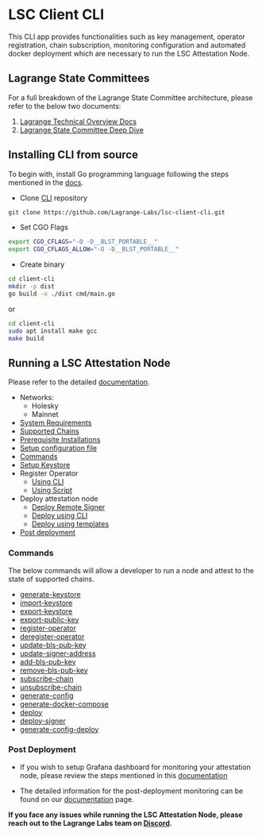 # LSC Client CLI

This CLI app provides functionalities such as key management, operator registration, chain subscription, monitoring configuration and automated docker deployment which are necessary to run the LSC Attestation Node.

## Lagrange State Committees

For a full breakdown of the Lagrange State Committee architecture, please refer to the below two documents:

1. [Lagrange Technical Overview Docs](https://docs.lagrange.dev/state-committees/overview)
2. [Lagrange State Committee Deep Dive](https://hackmd.io/@lagrange/lagrange-committee)

## Installing CLI from source

To begin with, install Go programming language following the steps mentioned in the [docs](https://docs.lagrange.dev/state-committees/run-node/prerequisite-installation).

- Clone [CLI](https://github.com/Lagrange-Labs/lsc-client-cli) repository

```bash
git clone https://github.com/Lagrange-Labs/lsc-client-cli.git
```

- Set CGO Flags

```bash
export CGO_CFLAGS="-O -D__BLST_PORTABLE__"
export CGO_CFLAGS_ALLOW="-O -D__BLST_PORTABLE__"
```

- Create binary

```bash
cd client-cli
mkdir -p dist
go build -o ./dist cmd/main.go
```

or

```bash
cd client-cli
sudo apt install make gcc
make build
```

## Running a LSC Attestation Node

Please refer to the detailed [documentation](https://docs.lagrange.dev/state-committees/overview).

- Networks:
  - Holesky
  - Mainnet
- [System Requirements](https://docs.lagrange.dev/state-committees/operator-guide/system-requirements)
- [Supported Chains](https://docs.lagrange.dev/state-committees/operator-guide/supported-chains)
- [Prerequisite Installations](https://docs.lagrange.dev/state-committees/run-node/prerequisite-installation)
- [Setup configuration file](https://docs.lagrange.dev/state-committees/run-node/configuration)
- [Commands](#commands)
- [Setup Keystore](https://docs.lagrange.dev/state-committees/run-node/setup-keystore)
- Register Operator
  - [Using CLI](https://docs.lagrange.dev/state-committees/run-node/register-operator)
  - [Using Script](https://docs.lagrange.dev/state-committees/run-node/scripts)
- Deploy attestation node
  - [Deploy Remote Signer](https://docs.lagrange.dev/state-committees/run-node/deploy#signer)
  - [Deploy using CLI](https://docs.lagrange.dev/state-committees/run-node/deploy#deploy-using-cli)
  - [Deploy using templates](https://docs.lagrange.dev/state-committees/run-node/deploy#deploy-using-template)
- [Post deployment](#post-deployment)

### Commands

The below commands will allow a developer to run a node and attest to the state of supported chains.

- [generate-keystore](https://docs.lagrange.dev/state-committees/run-node/commands#generate-keystore)
- [import-keystore](https://docs.lagrange.dev/state-committees/run-node/commands#import-keystore)
- [export-keystore](https://docs.lagrange.dev/state-committees/run-node/commands#export-keystore)
- [export-public-key](https://docs.lagrange.dev/state-committees/run-node/commands#export-public-key)
- [register-operator](https://docs.lagrange.dev/state-committees/run-node/commands#register-operator)
- [deregister-operator](https://docs.lagrange.dev/state-committees/run-node/commands#deregister-operator)
- [update-bls-pub-key](https://docs.lagrange.dev/state-committees/run-node/commands#update-bls-pub-key)
- [update-signer-address](https://docs.lagrange.dev/state-committees/run-node/commands#update-signer-address)
- [add-bls-pub-key](https://docs.lagrange.dev/state-committees/run-node/commands#add-bls-pub-key)
- [remove-bls-pub-key](https://docs.lagrange.dev/state-committees/run-node/commands#remove-bls-pub-key)
- [subscribe-chain](https://docs.lagrange.dev/state-committees/run-node/commands#subscribe-chain)
- [unsubscribe-chain](https://docs.lagrange.dev/state-committees/run-node/commands#unsubscribe-chain)
- [generate-config](https://docs.lagrange.dev/state-committees/run-node/commands#generate-config)
- [generate-docker-compose](https://docs.lagrange.dev/state-committees/run-node/commands#generate-docker-compose)
- [deploy](https://docs.lagrange.dev/state-committees/run-node/commands#deploy)
- [deploy-signer](https://docs.lagrange.dev/state-committees/run-node/commands#deploy-signer)
- [generate-config-deploy](https://docs.lagrange.dev/state-committees/run-node/commands#generate-config-deploy)

### Post Deployment

- If you wish to setup Grafana dashboard for monitoring your attestation node, please review the steps mentioned in this [documentation](/monitoring/MONITORING.MD)

- The detailed information for the post-deployment monitoring can be found on our [documentation](https://docs.lagrange.dev/state-committees/run-node/monitoring) page.

**If you face any issues while running the LSC Attestation Node, please reach out to the Lagrange Labs team on [Discord](https://discord.lagrange.dev/).**
